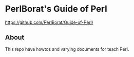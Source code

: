 # PerlBorat's Guide of Perl
<https://github.com/PerlBorat/Guide-of-Perl/>

## About

This repo have howtos and varying documents for teach Perl.


